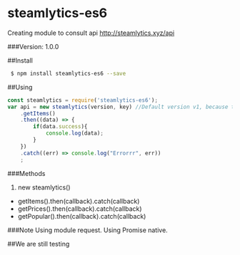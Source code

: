 # steamlytics-es6
Creating module to consult api http://steamlytics.xyz/api

###Version: 1.0.0

##Install
```bash
 $ npm install steamlytics-es6 --save
``` 

##Using
```js
const steamlytics = require('steamlytics-es6');
var api = new steamlytics(version, key) //Default version v1, because to get key you going login in steamlytics
	.getItems()
	.then((data) => {
		if(data.success){
			console.log(data);
		}
	})
	.catch((err) => console.log("Errorrr", err))
	;
```

###Methods
1. new steamlytics()
* getItems().then(callback).catch(callback)
* getPrices().then(callback).catch(callback)
* getPopular().then(callback).catch(callback)

###Note
 Using module request.
 Using Promise native.

##We are still testing